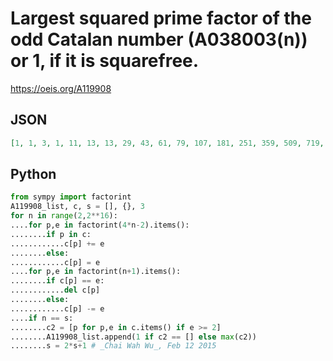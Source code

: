 # Largest squared prime factor of the odd Catalan number \(A038003\(n\)\) or 1, if it is squarefree\.
https://oeis.org/A119908
## JSON
```JSON
[1, 1, 3, 1, 11, 13, 13, 29, 43, 61, 79, 107, 181, 251, 359, 509, 719, 1021, 1447, 2039, 2887, 4093, 5717, 8179, 11579]
```
## Python
```Python
from sympy import factorint
A119908_list, c, s = [], {}, 3
for n in range(2,2**16):
....for p,e in factorint(4*n-2).items():
........if p in c:
............c[p] += e
........else:
............c[p] = e
....for p,e in factorint(n+1).items():
........if c[p] == e:
............del c[p]
........else:
............c[p] -= e
....if n == s:
........c2 = [p for p,e in c.items() if e >= 2]
........A119908_list.append(1 if c2 == [] else max(c2))
........s = 2*s+1 # _Chai Wah Wu_, Feb 12 2015
```
